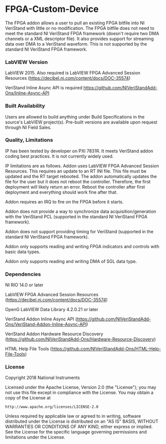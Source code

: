 FPGA-Custom-Device
===================

The FPGA addon allows a user to pull an existing FPGA bitfile into NI VeriStand with little or no modification. The FPGA bitfile does not need to meet the standard NI VeriStand FPGA framework (doesn't require two DMA channels or a XML descriptor file). It also provides support for streaming data over DMA to a VeriStand waveform. This is not supported by the standard NI VeriStand FPGA framework.

### LabVIEW Version ###

LabVIEW 2015. Also required is LabVIEW FPGA Advanced Session Resources (https://decibel.ni.com/content/docs/DOC-35574)

VeriStand Inline Async API is required
https://github.com/NIVeriStandAdd-Ons/Inline-Async-API

### Built Availability ###

Users are allowed to build anything under Build Specifications in the source's LabVIEW project(s).  Pre-built versions are available upon request through NI Field Sales. 

### Quality, Limitations ###

IP has been tested by developer on PXI 7831R. It meets VeriStand addon coding best practices. It is not currently widely used.

IP limitations are as follows.
Addon uses LabVIEW FPGA Advanced Session Resources. This requires an update to an RT INI file. This file must be updated and the RT target rebooted. The addon automatically updates the file for the user but it does not reboot the controller. Therefore, the first deployment will likely return an error. Reboot the controller after first deployment and everything should work fine after that.

Addon requires an IRQ to fire on the FPGA before it starts.

Addon does not provide a way to synchronize data acquisition/generation with the VeriStand PCL (supported in the standard NI VeriStand FPGA framework).

Addon does not support providing timing for VeriStand (supported in the standard NI VeriStand FPGA framework).

Addon only supports reading and writing FPGA indicators and controls with basic data types. 

Addon only supports reading and writing DMA of SGL data type.

### Dependencies ###

NI RIO 14.0 or later

LabVIEW FPGA Advanced Session Resources (https://decibel.ni.com/content/docs/DOC-35574)

OpenG LabVIEW Data Library 4.2.0.21 or later

VeriStand Addon Inline Async API (https://github.com/NIVeriStandAdd-Ons/VeriStand-Addon-Inline-Async-API)

VeriStand Addon Hardware Resource Discovery (https://github.com/NIVeriStandAdd-Ons/Hardware-Resource-Discovery)

HTML Help File Tools (https://github.com/NIVeriStandAdd-Ons/HTML-Help-File-Tools)

### License ###
Copyright 2018 National Instruments

Licensed under the Apache License, Version 2.0 (the "License");
you may not use this file except in compliance with the License.
You may obtain a copy of the License at

    http://www.apache.org/licenses/LICENSE-2.0

Unless required by applicable law or agreed to in writing, software
distributed under the License is distributed on an "AS IS" BASIS,
WITHOUT WARRANTIES OR CONDITIONS OF ANY KIND, either express or implied.
See the License for the specific language governing permissions and
limitations under the License.
